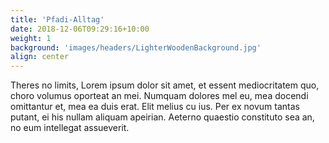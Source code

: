 ```yaml
---
title: 'Pfadi-Alltag'
date: 2018-12-06T09:29:16+10:00
weight: 1
background: 'images/headers/LighterWoodenBackground.jpg'
align: center
---
```


Theres no limits, Lorem ipsum dolor sit amet, et essent mediocritatem quo, choro volumus oporteat an mei. Numquam dolores mel eu, mea docendi omittantur et, mea ea duis erat. Elit melius cu ius. Per ex novum tantas putant, ei his nullam aliquam apeirian. Aeterno quaestio constituto sea an, no eum intellegat assueverit.
